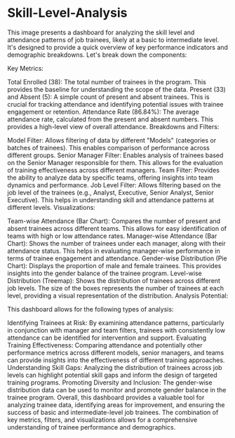 # Skill-Level-Analysis




This image presents a dashboard for analyzing the skill level and attendance patterns of job trainees, likely at a basic to intermediate level. It's designed to provide a quick overview of key performance indicators and demographic breakdowns. Let's break down the components:

Key Metrics:

Total Enrolled (38): The total number of trainees in the program. This provides the baseline for understanding the scope of the data.
Present (33) and Absent (5): A simple count of present and absent trainees. This is crucial for tracking attendance and identifying potential issues with trainee engagement or retention.
Attendance Rate (86.84%): The average attendance rate, calculated from the present and absent numbers. This provides a high-level view of overall attendance.
Breakdowns and Filters:

Model Filter: Allows filtering of data by different "Models" (categories or batches of trainees). This enables comparison of performance across different groups.
Senior Manager Filter: Enables analysis of trainees based on the Senior Manager responsible for them. This allows for the evaluation of training effectiveness across different managers.
Team Filter: Provides the ability to analyze data by specific teams, offering insights into team dynamics and performance.
Job Level Filter: Allows filtering based on the job level of the trainees (e.g., Analyst, Executive, Senior Analyst, Senior Executive). This helps in understanding skill and attendance patterns at different levels.
Visualizations:

Team-wise Attendance (Bar Chart): Compares the number of present and absent trainees across different teams. This allows for easy identification of teams with high or low attendance rates.
Manager-wise Attendance (Bar Chart): Shows the number of trainees under each manager, along with their attendance status. This helps in evaluating manager-wise performance in terms of trainee engagement and attendance.
Gender-wise Distribution (Pie Chart): Displays the proportion of male and female trainees. This provides insights into the gender balance of the trainee program.
Level-wise Distribution (Treemap): Shows the distribution of trainees across different job levels. The size of the boxes represents the number of trainees at each level, providing a visual representation of the distribution.
Analysis Potential:

This dashboard allows for the following types of analysis:

Identifying Trainees at Risk: By examining attendance patterns, particularly in conjunction with manager and team filters, trainees with consistently low attendance can be identified for intervention and support.
Evaluating Training Effectiveness: Comparing attendance and potentially other performance metrics across different models, senior managers, and teams can provide insights into the effectiveness of different training approaches.
Understanding Skill Gaps: Analyzing the distribution of trainees across job levels can highlight potential skill gaps and inform the design of targeted training programs.
Promoting Diversity and Inclusion: The gender-wise distribution data can be used to monitor and promote gender balance in the trainee program.
Overall, this dashboard provides a valuable tool for analyzing trainee data, identifying areas for improvement, and ensuring the success of basic and intermediate-level job trainees. The combination of key metrics, filters, and visualizations allows for a comprehensive understanding of trainee performance and demographics.
